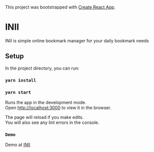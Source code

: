 This project was bootstrapped with [Create React App](https://github.com/facebook/create-react-app).

# INII

INII is simple online bookmark manager for your daily bookmark needs

## Setup

In the project directory, you can run:

### `yarn install`

### `yarn start`

Runs the app in the development mode.<br>
Open [http://localhost:3000](http://localhost:3000) to view it in the browser.

The page will reload if you make edits.<br>
You will also see any lint errors in the console.

### `Demo`

Demo at [INII](http://inii.herokuapp.com/)
